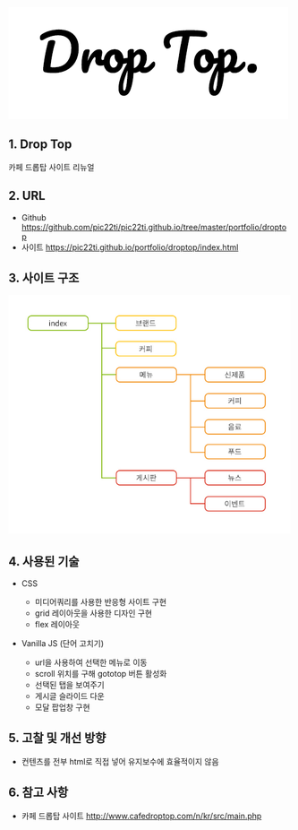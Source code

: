 ![logo_droptop](/portfolio/droptop/logo_droptop.png)

## 1. Drop Top
카페 드롭탑 사이트 리뉴얼

## 2. URL
* Github <https://github.com/pic22ti/pic22ti.github.io/tree/master/portfolio/droptop>
* 사이트 <https://pic22ti.github.io/portfolio/droptop/index.html>

## 3. 사이트 구조
![sitemap_droptop](/portfolio/droptop/sitemap_droptop.jpg)

## 4. 사용된 기술
* CSS
  - 미디어쿼리를 사용한 반응형 사이트 구현
  - grid 레이아웃을 사용한 디자인 구현
  - flex 레이아웃 

* Vanilla JS (단어 고치기)
  - url을 사용하여 선택한 메뉴로 이동
  - scroll 위치를 구해 gototop 버튼 활성화
  - 선택된 탭을 보여주기
  - 게시글 슬라이드 다운
  - 모달 팝업창 구현

## 5. 고찰 및 개선 방향
* 컨텐츠를 전부 html로 직접 넣어 유지보수에 효율적이지 않음

## 6. 참고 사항
* 카페 드롭탑 사이트 <http://www.cafedroptop.com/n/kr/src/main.php>
